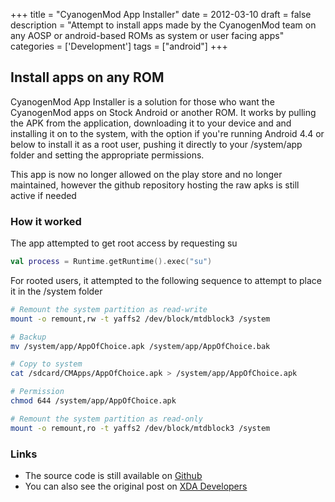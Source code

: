 +++
title = "CyanogenMod App Installer"
date = 2012-03-10
draft = false
description = "Attempt to install apps made by the CyanogenMod team on any AOSP or android-based ROMs as system or user facing apps"
categories = ['Development']
tags = ["android"]
+++

## Install apps on any ROM

CyanogenMod App Installer is a solution for those who want the CyanogenMod apps on Stock Android or another ROM. It works by pulling the APK from the application, downloading it to your device and and installing it on to the system, with the option if you're running Android 4.4 or below to install it as a root user, pushing it directly to your /system/app folder and setting the appropriate permissions.

This app is now no longer allowed on the play store and no longer maintained, however the github repository hosting the raw apks is still active if needed

### How it worked

The app attempted to get root access by requesting su

```kotlin
val process = Runtime.getRuntime().exec("su")
```

For rooted users, it attempted to the following sequence to attempt to place it in the /system folder

```bash
# Remount the system partition as read-write
mount -o remount,rw -t yaffs2 /dev/block/mtdblock3 /system

# Backup
mv /system/app/AppOfChoice.apk /system/app/AppOfChoice.bak

# Copy to system 
cat /sdcard/CMApps/AppOfChoice.apk > /system/app/AppOfChoice.apk

# Permission
chmod 644 /system/app/AppOfChoice.apk

# Remount the system partition as read-only
mount -o remount,ro -t yaffs2 /dev/block/mtdblock3 /system
```

### Links

- The source code is still available on [Github](https://github.com/thementalgoose/android-cmai) 
- You can also see the original post on [XDA Developers](https://forum.xda-developers.com/t/app-4-0-cm-app-installer.2959922/)